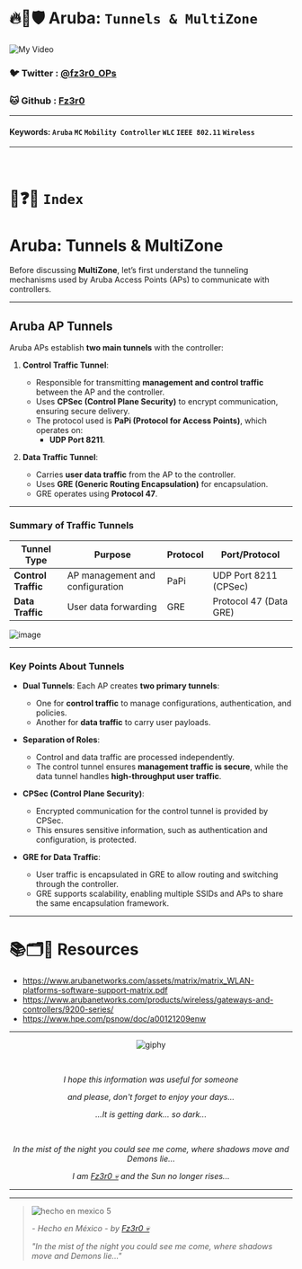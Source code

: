 # 🔥🧱🛡️ Aruba: `Tunnels & MultiZone`

![My Video](https://user-images.githubusercontent.com/94720207/165892585-b830998d-d7c5-43b4-a3ad-f71a07b9077e.gif)

### 🐦 Twitter  : [@fz3r0_OPs](https://twitter.com/Fz3r0_OPs)
### 🐱 Github  : [Fz3r0](https://github.com/fz3r0) 

---
 
#### Keywords: `Aruba` `MC` `Mobility Controller` `WLC` `IEEE 802.11` `Wireless`

---



<br>

# 📝❓📄 `Index`



# **Aruba: Tunnels & MultiZone**

Before discussing **MultiZone**, let’s first understand the tunneling mechanisms used by Aruba Access Points (APs) to communicate with controllers.

---

## **Aruba AP Tunnels**

Aruba APs establish **two main tunnels** with the controller:

1. **Control Traffic Tunnel**:
   - Responsible for transmitting **management and control traffic** between the AP and the controller.
   - Uses **CPSec (Control Plane Security)** to encrypt communication, ensuring secure delivery.
   - The protocol used is **PaPi (Protocol for Access Points)**, which operates on:
     - **UDP Port 8211**.

2. **Data Traffic Tunnel**:
   - Carries **user data traffic** from the AP to the controller.
   - Uses **GRE (Generic Routing Encapsulation)** for encapsulation.
   - GRE operates using **Protocol 47**.

---

### **Summary of Traffic Tunnels**

| **Tunnel Type**         | **Purpose**                     | **Protocol** | **Port/Protocol**       |
|--------------------------|----------------------------------|--------------|--------------------------|
| **Control Traffic**      | AP management and configuration | PaPi         | UDP Port 8211 (CPSec)    |
| **Data Traffic**         | User data forwarding            | GRE          | Protocol 47 (Data GRE)   |

![image](https://github.com/user-attachments/assets/11c341c3-fedc-4c19-a74d-27c79c112c1a)

---

### **Key Points About Tunnels**

- **Dual Tunnels**:
   Each AP creates **two primary tunnels**:
   - One for **control traffic** to manage configurations, authentication, and policies.
   - Another for **data traffic** to carry user payloads.

- **Separation of Roles**:
   - Control and data traffic are processed independently.
   - The control tunnel ensures **management traffic is secure**, while the data tunnel handles **high-throughput user traffic**.

- **CPSec (Control Plane Security)**:
   - Encrypted communication for the control tunnel is provided by CPSec.
   - This ensures sensitive information, such as authentication and configuration, is protected.

- **GRE for Data Traffic**:
   - User traffic is encapsulated in GRE to allow routing and switching through the controller.
   - GRE supports scalability, enabling multiple SSIDs and APs to share the same encapsulation framework.

---


# 📚🗂️🎥 Resources

- https://www.arubanetworks.com/assets/matrix/matrix_WLAN-platforms-software-support-matrix.pdf
- https://www.arubanetworks.com/products/wireless/gateways-and-controllers/9200-series/
- https://www.hpe.com/psnow/doc/a00121209enw
  
---

<span align="center"> <p align="center"> ![giphy](https://user-images.githubusercontent.com/94720207/166587250-292d9a9f-e590-4c25-a678-d457e2268e85.gif) </p> </span> 



&nbsp;

<span align="center"> <p align="center"> _I hope this information was useful for someone_ </p> </span> 
<span align="center"> <p align="center"> _and please, don't forget to enjoy your days..._ </p> </span> 
<span align="center"> <p align="center"> _...It is getting dark... so dark..._ </p> </span> 

&nbsp;

<span align="center"> <p align="center"> _In the mist of the night you could see me come, where shadows move and Demons lie..._ </p> </span> 
<span align="center"> <p align="center"> _I am [Fz3r0 💀](https://github.com/Fz3r0/) and the Sun no longer rises..._ </p> </span> 

---






---

> ![hecho en mexico 5](https://user-images.githubusercontent.com/94720207/166068790-fa1f243d-2db9-4810-a6e4-eb3c4ad23700.png)
>
> _- Hecho en México - by [Fz3r0 💀](https://github.com/Fz3r0/)_  
>
> _"In the mist of the night you could see me come, where shadows move and Demons lie..."_ 





